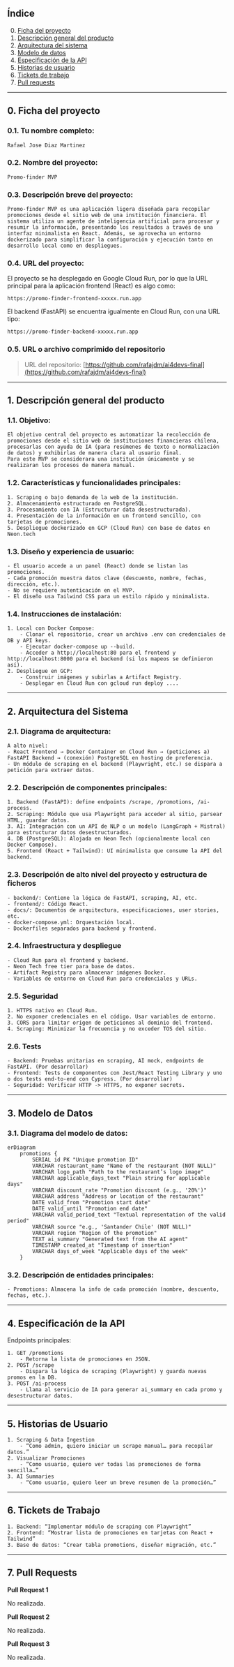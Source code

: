 ## Índice

0. [Ficha del proyecto](#0-ficha-del-proyecto)
1. [Descripción general del producto](#1-descripción-general-del-producto)
2. [Arquitectura del sistema](#2-arquitectura-del-sistema)
3. [Modelo de datos](#3-modelo-de-datos)
4. [Especificación de la API](#4-especificación-de-la-api)
5. [Historias de usuario](#5-historias-de-usuario)
6. [Tickets de trabajo](#6-tickets-de-trabajo)
7. [Pull requests](#7-pull-requests)

---

## 0. Ficha del proyecto

### **0.1. Tu nombre completo:**

    Rafael Jose Diaz Martinez

### **0.2. Nombre del proyecto:**

    Promo-finder MVP

### **0.3. Descripción breve del proyecto:**

    Promo-finder MVP es una aplicación ligera diseñada para recopilar promociones desde el sitio web de una institución financiera. El sistema utiliza un agente de inteligencia artificial para procesar y resumir la información, presentando los resultados a través de una interfaz minimalista en React. Además, se aprovecha un entorno dockerizado para simplificar la configuración y ejecución tanto en desarrollo local como en despliegues.

### **0.4. URL del proyecto:**

El proyecto se ha desplegado en Google Cloud Run, por lo que la URL principal para la aplicación frontend (React) es algo como:

```
https://promo-finder-frontend-xxxxx.run.app
```

El backend (FastAPI) se encuentra igualmente en Cloud Run, con una URL tipo:

```
https://promo-finder-backend-xxxxx.run.app
```

### 0.5. URL o archivo comprimido del repositorio

> URL del repositorio: [https://github.com/rafajdm/ai4devs-final](https://github.com/rafajdm/ai4devs-final)

---

## 1. Descripción general del producto

### **1.1. Objetivo:**

    El objetivo central del proyecto es automatizar la recolección de promociones desde el sitio web de instituciones financieras chilena, procesarlas con ayuda de IA (para resúmenes de texto o normalización de datos) y exhibirlas de manera clara al usuario final.
    Para este MVP se considerara una institución únicamente y se realizaran los procesos de manera manual.

### **1.2. Características y funcionalidades principales:**

    1. Scraping o bajo demanda de la web de la institución.
    2. Almacenamiento estructurado en PostgreSQL.
    3. Procesamiento con IA (Estructurar data desestructurada).
    4. Presentación de la información en un frontend sencillo, con tarjetas de promociones.
    5. Despliegue dockerizado en GCP (Cloud Run) con base de datos en Neon.tech

### **1.3. Diseño y experiencia de usuario:**

    - El usuario accede a un panel (React) donde se listan las promociones.
    - Cada promoción muestra datos clave (descuento, nombre, fechas, dirección, etc.).
    - No se requiere autenticación en el MVP.
    - El diseño usa Tailwind CSS para un estilo rápido y minimalista.

### **1.4. Instrucciones de instalación:**

    1. Local con Docker Compose:
        - Clonar el repositorio, crear un archivo .env con credenciales de DB y API keys.
        - Ejecutar docker-compose up --build.
        - Acceder a http://localhost:80 para el frontend y http://localhost:8000 para el backend (si los mapeos se definieron así).
    2. Despliegue en GCP:
        - Construir imágenes y subirlas a Artifact Registry.
        - Desplegar en Cloud Run con gcloud run deploy ....

---

## 2. Arquitectura del Sistema

### **2.1. Diagrama de arquitectura:**

    A alto nivel:
    - React Frontend → Docker Container en Cloud Run → (peticiones a) FastAPI Backend → (conexión) PostgreSQL en hosting de preferencia.
    - Un módulo de scraping en el backend (Playwright, etc.) se dispara a petición para extraer datos.

### **2.2. Descripción de componentes principales:**

    1. Backend (FastAPI): define endpoints /scrape, /promotions, /ai-process.
    2. Scraping: Módulo que usa Playwright para acceder al sitio, parsear HTML, guardar datos.
    3. AI: Integración con un API de NLP o un modelo (LangGraph + Mistral) para estructurar datos desestructurados.
    4. DB (PostgreSQL): Alojada en Neon Tech (opcionalmente local con Docker Compose).
    5. Frontend (React + Tailwind): UI minimalista que consume la API del backend.

### **2.3. Descripción de alto nivel del proyecto y estructura de ficheros**

    - backend/: Contiene la lógica de FastAPI, scraping, AI, etc.
    - frontend/: Código React.
    - docs/: Documentos de arquitectura, especificaciones, user stories, etc.
    - docker-compose.yml: Orquestación local.
    - Dockerfiles separados para backend y frontend.

### **2.4. Infraestructura y despliegue**

    - Cloud Run para el frontend y backend.
    - Neon Tech free tier para base de datos.
    - Artifact Registry para almacenar imágenes Docker.
    - Variables de entorno en Cloud Run para credenciales y URLs.

### **2.5. Seguridad**

    1. HTTPS nativo en Cloud Run.
    2. No exponer credenciales en el código. Usar variables de entorno.
    3. CORS para limitar origen de peticiones al dominio del frontend.
    4. Scraping: Minimizar la frecuencia y no exceder TOS del sitio.

### **2.6. Tests**

    - Backend: Pruebas unitarias en scraping, AI mock, endpoints de FastAPI. (Por desarrollar)
    - Frontend: Tests de componentes con Jest/React Testing Library y uno o dos tests end-to-end con Cypress. (Por desarrollar)
    - Seguridad: Verificar HTTP -> HTTPS, no exponer secrets.

---

## 3. Modelo de Datos

### **3.1. Diagrama del modelo de datos:**

```
erDiagram
    promotions {
        SERIAL id PK "Unique promotion ID"
        VARCHAR restaurant_name "Name of the restaurant (NOT NULL)"
        VARCHAR logo_path "Path to the restaurant’s logo image"
        VARCHAR applicable_days_text "Plain string for applicable days"
        VARCHAR discount_rate "Promotion discount (e.g., '20%')"
        VARCHAR address "Address or location of the restaurant"
        DATE valid_from "Promotion start date"
        DATE valid_until "Promotion end date"
        VARCHAR valid_period_text "Textual representation of the valid period"
        VARCHAR source "e.g., 'Santander Chile' (NOT NULL)"
        VARCHAR region "Region of the promotion"
        TEXT ai_summary "Generated text from the AI agent"
        TIMESTAMP created_at "Timestamp of insertion"
        VARCHAR days_of_week "Applicable days of the week"
    }
```

### **3.2. Descripción de entidades principales:**

    - Promotions: Almacena la info de cada promoción (nombre, descuento, fechas, etc.).

---

## 4. Especificación de la API

Endpoints principales:

    1. GET /promotions
        - Retorna la lista de promociones en JSON.
    2. POST /scrape
        - Dispara la lógica de scraping (Playwright) y guarda nuevas promos en la DB.
    3. POST /ai-process
        - Llama al servicio de IA para generar ai_summary en cada promo y desestructurar datos.

---

## 5. Historias de Usuario

    1. Scraping & Data Ingestion
        - “Como admin, quiero iniciar un scrape manual… para recopilar datos.”
    2. Visualizar Promociones
        - “Como usuario, quiero ver todas las promociones de forma sencilla…”
    3. AI Summaries
        - “Como usuario, quiero leer un breve resumen de la promoción…”

---

## 6. Tickets de Trabajo

    1. Backend: “Implementar módulo de scraping con Playwright”
    2. Frontend: “Mostrar lista de promociones en tarjetas con React + Tailwind”
    3. Base de datos: “Crear tabla promotions, diseñar migración, etc.”

---

## 7. Pull Requests

**Pull Request 1**

No realizada.

**Pull Request 2**

No realizada.

**Pull Request 3**

No realizada.
